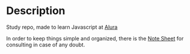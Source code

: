 # Description

Study repo, made to learn Javascript at [Alura](https://alura.com.br/)

In order to keep things simple and organized, there is the [Note Sheet](notes.md) for consulting in case of any doubt. 
